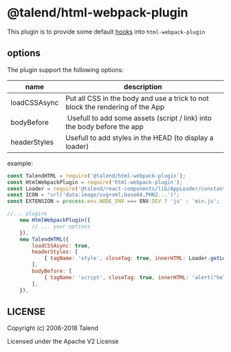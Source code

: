 # @talend/html-webpack-plugin

This plugin is to provide some default [hooks](https://github.com/jantimon/html-webpack-plugin#events) into `html-webpack-plugin`

## options

The plugin support the following options:

| name | description |
| -- | -- |
| loadCSSAsync | Put all CSS in the body and use a trick to not block the rendering of the App |
| bodyBefore | Usefull to add some assets (script / link) into the body before the app |
| headerStyles | Usefull to add styles in the HEAD (to display a loader) |

example:

```javascript
const TalendHTML = require('@talend/html-webpack-plugin');
const HtmlWebpackPlugin = require('html-webpack-plugin');
const Loader = require('@talend/react-components/lib/AppLoader/constant').default;
const ICON = "url('data:image/svg+xml;base64,PHN2...')";
const EXTENSION = process.env.NODE_ENV === ENV.DEV ? 'js' : 'min.js';

//... plugins
    new HtmlWebpackPlugin({
        // ... your options
    }),
    new TalendHTML({
        loadCSSAsync: true,
        headerStyles: [
            { tagName: 'style', closeTag: true, innerHTML: Loader.getLoaderStyle(ICON) },
        ],
        bodyBefore: [
            { tagName: 'script', closeTag: true, innerHTML: 'alert("hello");' },
        ],
    }),
```
## LICENSE

Copyright (c) 2006-2018 Talend

Licensed under the Apache V2 License

